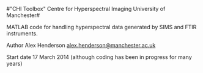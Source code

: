 

#"CHI Toolbox" Centre for Hyperspectral Imaging University of Manchester#

MATLAB code for handling hyperspectral data generated by SIMS and FTIR instruments.

Author Alex Henderson <alex.henderson@manchester.ac.uk>

Start date 17 March 2014 (although coding has been in progress for many years)
